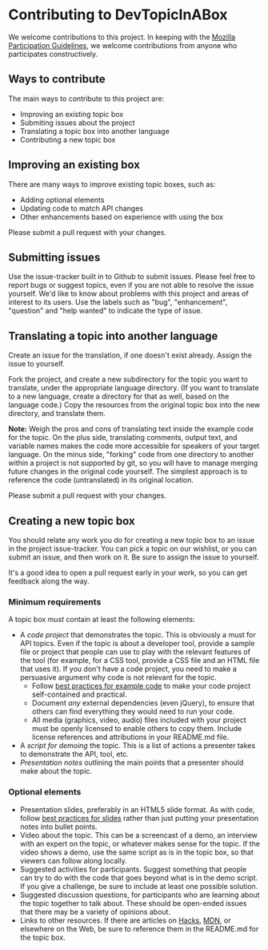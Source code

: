 # Contributing to DevTopicInABox
We welcome contributions to this project. In keeping with the [Mozilla Participation Guidelines](https://www.mozilla.org/en-US/about/governance/policies/participation/), we welcome contributions from anyone who participates constructively.

## Ways to contribute
The main ways to contribute to this project are:
* Improving an existing topic box 
* Submiting issues about the project
* Translating a topic box into another language
* Contributing a new topic box

## Improving an existing box
There are many ways to improve existing topic boxes, such as:
* Adding optional elements
* Updating code to match API changes
* Other enhancements based on experience with using the box

Please submit a pull request with your changes. 

## Submitting issues
Use the issue-tracker built in to Github to submit issues. Please feel free to report bugs or suggest topics, even if you are not able to resolve the issue yourself. We'd like to know about problems with this project and areas of interest to its users. Use the labels such as "bug", "enhancement", "question" and "help wanted" to indicate the type of issue.

## Translating a topic into another language
Create an issue for the translation, if one doesn't exist already. Assign the issue to yourself.

Fork the project, and create a new subdirectory for the topic you want to translate, under the appropriate language directory. (If you want to translate to a new language, create a directory for that as well, based on the language code.) Copy the resources from the original topic box into the new directory, and translate them. 

**Note:** Weigh the pros and cons of translating text inside the example code for the topic. On the plus side, translating comments, output text, and variable names makes the code more accessible for speakers of your target language. On the minus side, "forking" code from one directory to another within a project is not supported by git, so you will have to manage merging future changes in the original code yourself. The simplest approach is to reference the code (untranslated) in its original location.

Please submit a pull request with your changes.

## Creating a new topic box

You should relate any work you do for creating a new topic box to an issue in the project issue-tracker. You can pick a topic on our wishlist, or you can submit an issue, and then work on it. Be sure to assign the issue to yourself.

It's a good idea to open a pull request early in your work, so you can get feedback along the way.

### Minimum requirements
A topic box *must* contain at least the following elements:
* A *code project* that demonstrates the topic. This is obviously a must for API topics. Even if the topic is about a developer tool, provide a sample file or project that people can use to play with the relevant features of the tool (for example, for a CSS tool, provide a CSS file and an HTML file that uses it). If you don't have a code project, you need to make a persuasive argument why code is not relevant for the topic.
  * Follow [best practices for example code](http://www.developer-evangelism.com/code.php) to make your code project self-contained and practical.
  * Document *any* external dependencies (even jQuery), to ensure that others can find everything they would need to run your code.
  * All media (graphics, video, audio) files included with your project must be openly licensed to enable others to copy them. Include license references and attributions in your README.md file.
* A *script for demoing* the topic. This is a list of actions a presenter takes to demonstrate the API, tool, etc. 
* *Presentation notes* outlining the main points that a presenter should make about the topic. 

### Optional elements
* Presentation slides, preferably in an HTML5 slide format. As with code, follow [best practices for slides](http://www.developer-evangelism.com/slides.php) rather than just putting your presentation notes into bullet points.
* Video about the topic. This can be a screencast of a demo, an interview with an expert on the topic, or whatever makes sense for the topic. If the video shows a demo, use the same script as is in the topic box, so that viewers can follow along locally.
* Suggested activities for participants. Suggest something that people can try to do with the code that goes beyond what is in the demo script. If you give a challenge, be sure to include at least one possible solution.
* Suggested discussion questions, for participants who are learning about the topic together to talk about. These should be open-ended issues that there may be a variety of opinions about.
* Links to other resources. If there are articles on [Hacks](http://hacks.mozilla.org), [MDN](https://developer.mozilla.org), or elsewhere on the Web, be sure to reference them in the README.md for the topic box.

